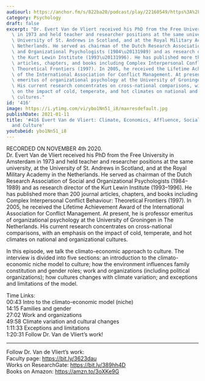 ```yaml
---
audiourl: https://anchor.fm/s/822ba20/podcast/play/22160549/https%3A%2F%2Fd3ctxlq1ktw2nl.cloudfront.net%2Fstaging%2F2020-10-5%2Fcf2a7fc7-e829-f236-d0de-893e73c3f2e4.m4a
category: Psychology
draft: false
excerpt: "Dr. Evert Van de Vliert received his PhD from the Free University in Amsterdam\
  \ in 1973 and held teacher and researcher positions at the same university, at the\
  \ University of St. Andrews in Scotland, and at the Royal Military Academy in the\
  \ Netherlands. He served as chairman of the Dutch Research Association of Social\
  \ and Organizational Psychologists (1984\u20131989) and as research director of\
  \ the Kurt Lewin Institute (1993\u20131996). He has published more than 200 journal\
  \ articles, chapters, and books including Complex Interpersonal Conflict Behaviour:\
  \ Theoretical Frontiers (1997). In 2005, he received the Lifetime Achievement Award\
  \ of the International Association for Conflict Management. At present, he is professor\
  \ emeritus of organizational psychology at the University of Groningen in The Netherlands.\
  \ His current research concentrates on cross-national comparisons, with an emphasis\
  \ on the impact of cold, temperate, and hot climates on national and organizational\
  \ cultures."
id: '416'
image: https://i.ytimg.com/vi/ybo1Nn51_i8/maxresdefault.jpg
publishDate: 2021-01-11
title: '#416 Evert Van de Vliert: Climate, Economics, Affluence, Social Organizations,
  and Culture'
youtubeid: ybo1Nn51_i8
---
```

<div class="timelinks">

RECORDED ON NOVEMBER 4th 2020.  
Dr. Evert Van de Vliert received his PhD from the Free University in Amsterdam in 1973 and held teacher and researcher positions at the same university, at the University of St. Andrews in Scotland, and at the Royal Military Academy in the Netherlands. He served as chairman of the Dutch Research Association of Social and Organizational Psychologists (1984–1989) and as research director of the Kurt Lewin Institute (1993–1996). He has published more than 200 journal articles, chapters, and books including Complex Interpersonal Conflict Behaviour: Theoretical Frontiers (1997). In 2005, he received the Lifetime Achievement Award of the International Association for Conflict Management. At present, he is professor emeritus of organizational psychology at the University of Groningen in The Netherlands. His current research concentrates on cross-national comparisons, with an emphasis on the impact of cold, temperate, and hot climates on national and organizational cultures.

In this episode, we talk the climato-economic approach to culture. The interview is divided into five sections: an introduction to the climato-economic niche model to culture; how the environment influences family constitution and gender roles; work and organizations (including political organizations); how cultures changes with climate variation; and exceptions and limitations of the model.

Time Links:  
<time>00:43</time> Intro to the climato-economic model (niche)  
<time>14:15</time> Families and gender  
<time>27:02</time> Work and organizations  
<time>49:58</time> Climate variation and cultural changes    
<time>1:11:33</time> Exceptions and limitations  
<time>1:20:31</time> Follow Dr. Van de Vliert’s work!

---

Follow Dr. Van de Vliert’s work:  
Faculty page: https://bit.ly/3623dau  
Works on ResearchGate: https://bit.ly/389hh4D  
Books on Amazon: https://amzn.to/3oXKe9G
</div>

